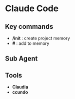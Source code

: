 # Claude Code

## Key commands

- **/init** : create project memory
- **#** : add to memory

## Sub Agent

## Tools

- **Claudia**
- **ccundo**